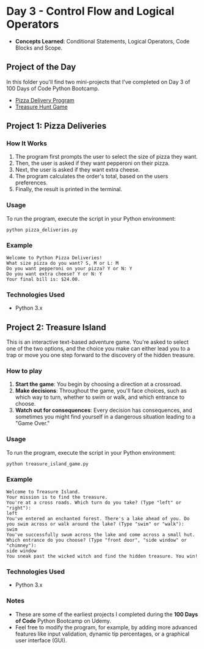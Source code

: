
# Day 3 - Control Flow and Logical Operators

- **Concepts Learned**: Conditional Statements, Logical Operators, Code Blocks and Scope.

## Project of the Day 

In this folder you'll find two mini-projects that I've completed on Day 3 of 100 Days of Code Python Bootcamp.

- [Pizza Delivery Program](/pizza_deliveries.py)
- [Treasure Hunt Game](/treasure_island_game.py)

## Project 1: Pizza Deliveries

### How It Works

1. The program first prompts the user to select the size of pizza they want.
2. Then, the user is asked if they want pepperoni on their pizza.
3. Next, the user is asked if they want extra cheese.
4. The program calculates the order's total, based on the users preferences.
5. Finally, the result is printed in the terminal.

### Usage

To run the program, execute the script in your Python environment:

```
python pizza_deliveries.py
```

### Example

```
Welcome to Python Pizza Deliveries!
What size pizza do you want? S, M or L: M
Do you want pepperoni on your pizza? Y or N: Y
Do you want extra cheese? Y or N: Y
Your final bill is: $24.00.
```

### Technologies Used
- Python 3.x


## Project 2: Treasure Island

This is an interactive text-based adventure game. You're asked to select one of the two options, and the choice you make can either lead you to a trap or move you one step forward to the discovery of the hidden treasure.

### How to play

1. **Start the game**: You begin by choosing a direction at a crossroad.
2. **Make decisions**: Throughout the game, you'll face choices, such as which way to turn, whether to swim or walk, and which entrance to choose.
3. **Watch out for consequences**: Every decision has consequences, and sometimes you might find yourself in a dangerous situation leading to a "Game Over."

### Usage

To run the program, execute the script in your Python environment:

```
python treasure_island_game.py
```

### Example

```
Welcome to Treasure Island.
Your mission is to find the treasure.
You're at a cross roads. Which turn do you take? (Type "left" or "right"):
left
You've entered an enchanted forest. There's a lake ahead of you. Do you swim across or walk around the lake? (Type "swim" or "walk"):
swim
You've successfully swum across the lake and come across a small hut. Which entrance do you choose? (Type "front door", "side window" or "chimney"):
side window
You sneak past the wicked witch and find the hidden treasure. You win!
```

### Technologies Used
- Python 3.x

### Notes

- These are some of the earliest projects I completed during the **100 Days of Code** Python Bootcamp on Udemy.
- Feel free to modify the program, for example, by adding more advanced features like input validation, dynamic tip percentages, or a graphical user interface (GUI).
